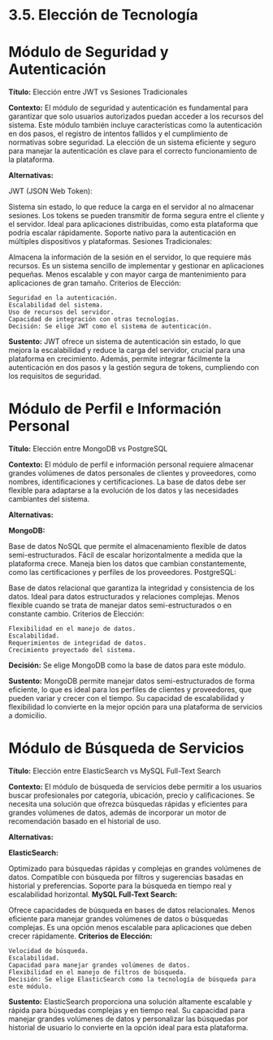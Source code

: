 # 3.5. Elección de Tecnología
# Módulo de Seguridad y Autenticación

**Título:** Elección entre JWT vs Sesiones Tradicionales

**Contexto:** El módulo de seguridad y autenticación es fundamental para garantizar que solo usuarios autorizados puedan acceder a los recursos del sistema. Este módulo también incluye características como la autenticación en dos pasos, el registro de intentos fallidos y el cumplimiento de normativas sobre seguridad. La elección de un sistema eficiente y seguro para manejar la autenticación es clave para el correcto funcionamiento de la plataforma.

**Alternativas:**

JWT (JSON Web Token):

  Sistema sin estado, lo que reduce la carga en el servidor al no almacenar sesiones.
  Los tokens se pueden transmitir de forma segura entre el cliente y el servidor.
  Ideal para aplicaciones distribuidas, como esta plataforma que podría escalar rápidamente.
  Soporte nativo para la autenticación en múltiples dispositivos y plataformas.
  Sesiones Tradicionales:

  Almacena la información de la sesión en el servidor, lo que requiere más recursos.
  Es un sistema sencillo de implementar y gestionar en aplicaciones pequeñas.
  Menos escalable y con mayor carga de mantenimiento para aplicaciones de gran tamaño.
  Criterios de Elección:

    Seguridad en la autenticación.
    Escalabilidad del sistema.
    Uso de recursos del servidor.
    Capacidad de integración con otras tecnologías.
    Decisión: Se elige JWT como el sistema de autenticación.

**Sustento:**
JWT ofrece un sistema de autenticación sin estado, lo que mejora la escalabilidad y reduce la carga del servidor, crucial para una plataforma en crecimiento. Además, permite integrar fácilmente la autenticación en dos pasos y la gestión segura de tokens, cumpliendo con los requisitos de seguridad.

# Módulo de Perfil e Información Personal
**Título:** Elección entre MongoDB vs PostgreSQL

**Contexto:** El módulo de perfil e información personal requiere almacenar grandes volúmenes de datos personales de clientes y proveedores, como nombres, identificaciones y certificaciones. La base de datos debe ser flexible para adaptarse a la evolución de los datos y las necesidades cambiantes del sistema.

**Alternativas:**

**MongoDB:**

  Base de datos NoSQL que permite el almacenamiento flexible de datos semi-estructurados.
  Fácil de escalar horizontalmente a medida que la plataforma crece.
  Maneja bien los datos que cambian constantemente, como las certificaciones y perfiles de los proveedores.
  PostgreSQL:

  Base de datos relacional que garantiza la integridad y consistencia de los datos.
  Ideal para datos estructurados y relaciones complejas.
  Menos flexible cuando se trata de manejar datos semi-estructurados o en constante cambio.
  Criterios de Elección:

    Flexibilidad en el manejo de datos.
    Escalabilidad.
    Requerimientos de integridad de datos.
    Crecimiento proyectado del sistema.
**Decisión:** Se elige MongoDB como la base de datos para este módulo.

**Sustento:**
MongoDB permite manejar datos semi-estructurados de forma eficiente, lo que es ideal para los perfiles de clientes y proveedores, que pueden variar y crecer con el tiempo. Su capacidad de escalabilidad y flexibilidad lo convierte en la mejor opción para una plataforma de servicios a domicilio.

# Módulo de Búsqueda de Servicios
**Título:** Elección entre ElasticSearch vs MySQL Full-Text Search

**Contexto:** El módulo de búsqueda de servicios debe permitir a los usuarios buscar profesionales por categoría, ubicación, precio y calificaciones. Se necesita una solución que ofrezca búsquedas rápidas y eficientes para grandes volúmenes de datos, además de incorporar un motor de recomendación basado en el historial de uso.

**Alternativas:**


**ElasticSearch:**

  Optimizado para búsquedas rápidas y complejas en grandes volúmenes de datos.
  Compatible con búsqueda por filtros y sugerencias basadas en historial y preferencias.
  Soporte para la búsqueda en tiempo real y escalabilidad horizontal.
**MySQL Full-Text Search:**

  Ofrece capacidades de búsqueda en bases de datos relacionales.
  Menos eficiente para manejar grandes volúmenes de datos o búsquedas complejas.
  Es una opción menos escalable para aplicaciones que deben crecer rápidamente.
**Criterios de Elección:**

    Velocidad de búsqueda.
    Escalabilidad.
    Capacidad para manejar grandes volúmenes de datos.
    Flexibilidad en el manejo de filtros de búsqueda.
    Decisión: Se elige ElasticSearch como la tecnología de búsqueda para este módulo.

**Sustento:**
  ElasticSearch proporciona una solución altamente escalable y rápida para búsquedas complejas y en tiempo real. Su capacidad para manejar grandes volúmenes de datos y personalizar las búsquedas por historial de usuario lo convierte en la opción ideal para esta plataforma.
